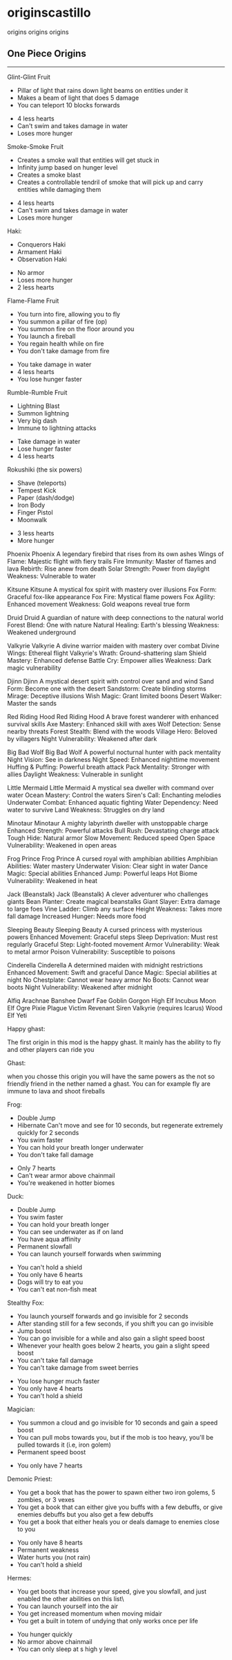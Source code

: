 # originscastillo
origins origins origins

## One Piece Origins
---
Glint-Glint Fruit
+ Pillar of light that rains down light beams on entities under it
+ Makes a beam of light that does 5 damage
+ You can teleport 10 blocks forwards
- 4 less hearts
- Can't swim and takes damage in water
- Loses more hunger

Smoke-Smoke Fruit
+ Creates a smoke wall that entities will get stuck in
+ Infinity jump based on hunger level
+ Creates a smoke blast
+ Creates a controllable tendril of smoke that will pick up and carry entities while damaging them
- 4 less hearts
- Can't swim and takes damage in water
- Loses more hunger
  
Haki:
+ Conquerors Haki
+ Armament Haki
+ Observation Haki
- No armor
- Loses more hunger
- 2 less hearts

Flame-Flame Fruit
+ You turn into fire, allowing you to fly
+ You summon a pillar of fire (op)
+ You summon fire on the floor around you
+ You launch a fireball
+ You regain health while on fire
+ You don't take damage from fire
- You take damage in water
- 4 less hearts
- You lose hunger faster
 
Rumble-Rumble Fruit
+ Lightning Blast
+ Summon lightning
+ Very big dash
+ Immune to lightning attacks
- Take damage in water
- Lose hunger faster
- 4 less hearts

Rokushiki (the six powers)
+ Shave (teleports)
+ Tempest Kick
+ Paper (dash/dodge)
+ Iron Body
+ Finger Pistol
+ Moonwalk
- 3 less hearts
- More hunger

Phoenix
Phoenix	A legendary firebird that rises from its own ashes
Wings of Flame: Majestic flight with fiery trails
Fire Immunity: Master of flames and lava
Rebirth: Rise anew from death
Solar Strength: Power from daylight
Weakness: Vulnerable to water

Kitsune
Kitsune	A mystical fox spirit with mastery over illusions
Fox Form: Graceful fox-like appearance
Fox Fire: Mystical flame powers
Fox Agility: Enhanced movement
Weakness: Gold weapons reveal true form

Druid
Druid	A guardian of nature with deep connections to the natural world
Forest Blend: One with nature
Natural Healing: Earth's blessing
Weakness: Weakened underground

Valkyrie
Valkyrie	A divine warrior maiden with mastery over combat
Divine Wings: Ethereal flight
Valkyrie's Wrath: Ground-shattering slam
Shield Mastery: Enhanced defense
Battle Cry: Empower allies
Weakness: Dark magic vulnerability

Djinn
Djinn	A mystical desert spirit with control over sand and wind
Sand Form: Become one with the desert
Sandstorm: Create blinding storms
Mirage: Deceptive illusions
Wish Magic: Grant limited boons
Desert Walker: Master the sands

Red Riding Hood
Red Riding Hood	A brave forest wanderer with enhanced survival skills
Axe Mastery: Enhanced skill with axes
Wolf Detection: Sense nearby threats
Forest Stealth: Blend with the woods
Village Hero: Beloved by villagers
Night Vulnerability: Weakened after dark

Big Bad Wolf
Big Bad Wolf	A powerful nocturnal hunter with pack mentality
Night Vision: See in darkness
Night Speed: Enhanced nighttime movement
Huffing & Puffing: Powerful breath attack
Pack Mentality: Stronger with allies
Daylight Weakness: Vulnerable in sunlight

Little Mermaid
Little Mermaid	A mystical sea dweller with command over water
Ocean Mastery: Control the waters
Siren's Call: Enchanting melodies
Underwater Combat: Enhanced aquatic fighting
Water Dependency: Need water to survive
Land Weakness: Struggles on dry land

Minotaur
Minotaur	A mighty labyrinth dweller with unstoppable charge
Enhanced Strength: Powerful attacks
Bull Rush: Devastating charge attack
Tough Hide: Natural armor
Slow Movement: Reduced speed
Open Space Vulnerability: Weakened in open areas

Frog Prince
Frog Prince	A cursed royal with amphibian abilities
Amphibian Abilities: Water mastery
Underwater Vision: Clear sight in water
Dance Magic: Special abilities
Enhanced Jump: Powerful leaps
Hot Biome Vulnerability: Weakened in heat

Jack (Beanstalk)
Jack (Beanstalk)	A clever adventurer who challenges giants
Bean Planter: Create magical beanstalks
Giant Slayer: Extra damage to large foes
Vine Ladder: Climb any surface
Height Weakness: Takes more fall damage
Increased Hunger: Needs more food

Sleeping Beauty
Sleeping Beauty	A cursed princess with mysterious powers
Enhanced Movement: Graceful steps
Sleep Deprivation: Must rest regularly
Graceful Step: Light-footed movement
Armor Vulnerability: Weak to metal armor
Poison Vulnerability: Susceptible to poisons

Cinderella
Cinderella	A determined maiden with midnight restrictions
Enhanced Movement: Swift and graceful
Dance Magic: Special abilities at night
No Chestplate: Cannot wear heavy armor
No Boots: Cannot wear boots
Night Vulnerability: Weakened after midnight

Alfiq
Arachnae
Banshee
Dwarf
Fae
Goblin
Gorgon
High Elf
Incubus
Moon Elf
Ogre
Pixie
Plague Victim
Revenant
Siren
Valkyrie (requires Icarus)
Wood Elf
Yeti

Happy ghast:

The first origin in this mod is the happy ghast. It mainly has the ability to fly and other players can ride you

Ghast:

when you chosse this origin you will have the same powers as the not so friendly friend in the nether named a ghast. You can for example fly are immune to lava and shoot fireballs


Frog:
+ Double Jump
+ Hibernate
Can't move and see for 10 seconds, but regenerate extremely quickly for 2 seconds
+ You swim faster
+ You can hold your breath longer underwater
+ You don't take fall damage
- Only 7 hearts
- Can't wear armor above chainmail
- You're weakened in hotter biomes

Duck:
+ Double Jump
+ You swim faster
+ You can hold your breath longer
+ You can see underwater as if on land
+ You have aqua affinity
+ Permanent slowfall
+ You can launch yourself forwards when swimming
- You can't hold a shield
- You only have 6 hearts
- Dogs will try to eat you
- You can't eat non-fish meat
 
Stealthy Fox:
+ You launch yourself forwards and go invisible for 2 seconds
+ After standing still for a few seconds, if you shift you can go invisible
+ Jump boost
+ You can go invisible for a while and also gain a slight speed boost
+ Whenever your health goes below 2 hearts, you gain a slight speed boost
+ You can't take fall damage
+ You can't take damage from sweet berries
- You lose hunger much faster
- You only have 4 hearts
- You can't hold a shield
 
Magician:
+ You summon a cloud and go invisible for 10 seconds and gain a speed boost
+ You can pull mobs towards you, but if the mob is too heavy, you'll be pulled towards it (i.e, iron golem)
+ Permanent speed boost
- You only have 7 hearts
 
Demonic Priest:
+ You get a book that has the power to spawn either two iron golems, 5 zombies, or 3 vexes
+ You get a book that can either give you buffs with a few debuffs, or give enemies debuffs but you also get a few debuffs
+ You get a book that either heals you or deals damage to enemies close to you 
- You only have 8 hearts
- Permanent weakness
- Water hurts you (not rain)
- You can't hold a shield

Hermes:
+ You get boots that increase your speed, give you slowfall, and just enabled the other abilities on this list\
+ You can launch yourself into the air
+ You get increased momentum when moving midair
+ You get a built in totem of undying that only works once per life
- You hunger quickly
- No armor above chainmail
- You can only sleep at s high y level
